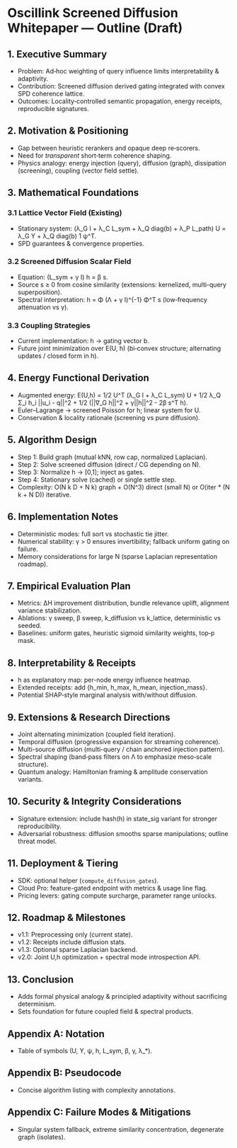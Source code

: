 # Oscillink Screened Diffusion Whitepaper — Outline (Draft)

## 1. Executive Summary
- Problem: Ad‑hoc weighting of query influence limits interpretability & adaptivity.
- Contribution: Screened diffusion derived gating integrated with convex SPD coherence lattice.
- Outcomes: Locality‑controlled semantic propagation, energy receipts, reproducible signatures.

## 2. Motivation & Positioning
- Gap between heuristic rerankers and opaque deep re‑scorers.
- Need for *transparent* short‑term coherence shaping.
- Physics analogy: energy injection (query), diffusion (graph), dissipation (screening), coupling (vector field settle).

## 3. Mathematical Foundations
### 3.1 Lattice Vector Field (Existing)
- Stationary system: (λ_G I + λ_C L_sym + λ_Q diag(b) + λ_P L_path) U = λ_G Y + λ_Q diag(b) 1 ψ^T.
- SPD guarantees & convergence properties.
### 3.2 Screened Diffusion Scalar Field
- Equation: (L_sym + γ I) h = β s.
- Source s ≥ 0 from cosine similarity (extensions: kernelized, multi-query superposition).
- Spectral interpretation: h = Φ (Λ + γ I)^{-1} Φ^T s (low‑frequency attenuation vs γ).
### 3.3 Coupling Strategies
- Current implementation: h → gating vector b.
- Future joint minimization over E(U, h) (bi‑convex structure; alternating updates / closed form in h).

## 4. Energy Functional Derivation
- Augmented energy: E(U,h) = 1/2 U^T (λ_G I + λ_C L_sym) U + 1/2 λ_Q Σ_i h_i ||u_i - q||^2 + 1/2 (||∇_G h||^2 + γ||h||^2 - 2β s^T h).
- Euler–Lagrange → screened Poisson for h; linear system for U.
- Conservation & locality rationale (screening vs pure diffusion).

## 5. Algorithm Design
- Step 1: Build graph (mutual kNN, row cap, normalized Laplacian).
- Step 2: Solve screened diffusion (direct / CG depending on N).
- Step 3: Normalize h → [0,1]; inject as gates.
- Step 4: Stationary solve (cached) or single settle step.
- Complexity: O(N k D + N k) graph + O(N^3) direct (small N) or O(iter * (N k + N D)) iterative.

## 6. Implementation Notes
- Deterministic modes: full sort vs stochastic tie jitter.
- Numerical stability: γ > 0 ensures invertibility; fallback uniform gating on failure.
- Memory considerations for large N (sparse Laplacian representation roadmap).

## 7. Empirical Evaluation Plan
- Metrics: ΔH improvement distribution, bundle relevance uplift, alignment variance stabilization.
- Ablations: γ sweep, β sweep, k_diffusion vs k_lattice, deterministic vs seeded.
- Baselines: uniform gates, heuristic sigmoid similarity weights, top‑p mask.

## 8. Interpretability & Receipts
- h as explanatory map: per-node energy influence heatmap.
- Extended receipts: add {h_min, h_max, h_mean, injection_mass}.
- Potential SHAP‑style marginal analysis with/without diffusion.

## 9. Extensions & Research Directions
- Joint alternating minimization (coupled field iteration).
- Temporal diffusion (progressive expansion for streaming coherence).
- Multi-source diffusion (multi-query / chain anchored injection pattern).
- Spectral shaping (band‑pass filters on Λ to emphasize meso‑scale structure).
- Quantum analogy: Hamiltonian framing & amplitude conservation variants.

## 10. Security & Integrity Considerations
- Signature extension: include hash(h) in state_sig variant for stronger reproducibility.
- Adversarial robustness: diffusion smooths sparse manipulations; outline threat model.

## 11. Deployment & Tiering
- SDK: optional helper (`compute_diffusion_gates`).
- Cloud Pro: feature-gated endpoint with metrics & usage line flag.
- Pricing levers: gating compute surcharge, parameter range unlocks.

## 12. Roadmap & Milestones
- v1.1: Preprocessing only (current state).
- v1.2: Receipts include diffusion stats.
- v1.3: Optional sparse Laplacian backend.
- v2.0: Joint U,h optimization + spectral mode introspection API.

## 13. Conclusion
- Adds formal physical analogy & principled adaptivity without sacrificing determinism.
- Sets foundation for future coupled field & spectral products.

## Appendix A: Notation
- Table of symbols (U, Y, ψ, h, L_sym, β, γ, λ_*).

## Appendix B: Pseudocode
- Concise algorithm listing with complexity annotations.

## Appendix C: Failure Modes & Mitigations
- Singular system fallback, extreme similarity concentration, degenerate graph (isolates).
